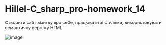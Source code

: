 # Hillel-C_sharp_pro-homework_14
Створити сайт візитку про себе, працювати зі стилями, використовувати семантичну верстку HTML.

![image](https://github.com/ochrvk/Hillel-C_sharp_pro-homework_14/assets/55388034/965f4677-4101-404a-b10a-86a381c3bc50)
